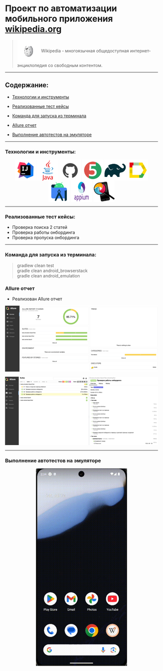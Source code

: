 # Проект по автоматизации мобильного приложения [wikipedia.org](https://www.wikipedia.org)

>  <a href="https://www.wikipedia.org" target="_blank"><img align="center" src="https://github.com/Morozovk/Mobile/blob/master/media/Wiki-logo.jpg" width="75" height="75"></a>  Wikipedia - многоязычная общедоступная интернет-энциклопедия со свободным контентом.

---
## Содержание:

* <a href="#tools">Технологии и инструменты</a>

* <a href="#cases">Реализованные тест кейсы</a>

* <a href="#console">Команда для запуска из терминала</a>

* <a href="#allure">Allure отчет</a>

* <a href="#emulator">Выполнение автотестов на эмуляторе</a>

---

<a id="tools"></a>
### Технологии и инструменты:

<p align="center">
    <a href="https://www.jetbrains.com/idea/" target="_blank"><img align="center" src="https://github.com/Morozovk/Mobile/blob/master/media/idea-logo.svg" width="70" height="70"></a>
    <a href="https://www.java.com/" target="_blank"><img align="center" src="https://github.com/Morozovk/Mobile/blob/master/media/java-logo.svg" width="70" height="70"></a>
    <a href="https://github.com/" target="_blank"><img align="center" src="https://github.com/Morozovk/Mobile/blob/master/media/github-logo.svg" width="70" height="70"></a>
    <a href="https://junit.org/junit5/" target="_blank"><img align="center" src="https://github.com/Morozovk/Mobile/blob/master/media/junit5-logo.svg" width="70" height="70"></a>
    <a href="https://gradle.org/" target="_blank"><img align="center" src="https://github.com/Morozovk/Mobile/blob/master/media/gradle-logo.svg" width="70" height="70"></a>
    <a href="https://docs.qameta.io/allure/" target="_blank"><img align="center" src="https://github.com/Morozovk/Mobile/blob/master/media/allure-report-logo.svg" width="70" height="70"></a>
    <a href="https://developer.android.com/studio?hl=ru/" target="_blank"><img align="center" src="https://github.com/Morozovk/Mobile/blob/master/media/android_studio-logo.png" width="70" height="70"></a>
    <a href="http://appium.io/docs/en/latest/" target="_blank"><img align="center" src="https://github.com/Morozovk/Mobile/blob/master/media/appium-logo.webp" width="70" height="70"></a>
    <a href="https://appium.github.io/appium-inspector/2024.12/quickstart/installation/" target="_blank"><img align="center" src="https://github.com/Morozovk/Mobile/blob/master/media/appium_inspector-logo.png" width="70" height="70"></a>

</p>

---

<a id="cases"></a>
### Реализованные тест кейсы:
- Проверка поиска 2 статей
- Проверка работы онбординга
- Проверка пропуска онбординга

---

<a id="console"></a>
### Команда для запуска из терминала:

>gradlew clean test \
 gradle clean android_browserstack \
 gradle clean android_emulation

<a id="allure"></a>
### Allure отчет

- Реализован Allure отчет

<p align="center">  
<img src="https://github.com/Morozovk/Mobile/blob/master/media/allure-result.png" width="950"/ alt="Allure-result"></a>  
</p>


<p align="center">  
<img src="https://github.com/Morozovk/Mobile/blob/master/media/allure-test-cases.png" width="950"/ alt="Allure-result"></a>  
</p>

---

<a id="emulator"></a>
### Выполнение автотестов на эмуляторе

<p align="center">  
<img src="https://github.com/Morozovk/Mobile/blob/master/media/emulation-test.gif" width="300"/ alt="Video emulator"></a>  
</p>

